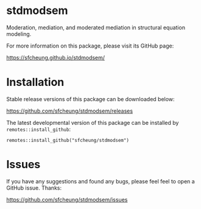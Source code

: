 # stdmodsem

Moderation, mediation, and moderated mediation in structural equation modeling.

For more information on this package, please visit its GitHub page: 

https://sfcheung.github.io/stdmodsem/ 

# Installation 

Stable release versions of this package can be downloaded below: 

https://github.com/sfcheung/stdmodsem/releases 

The latest developmental version of this package can be installed by `remotes::install_github`: 

``` 
remotes::install_github("sfcheung/stdmodsem") 
``` 

# Issues 

If you have any suggestions and found any bugs, please feel 
feel to open a GitHub issue. Thanks:

https://github.com/sfcheung/stdmodsem/issues